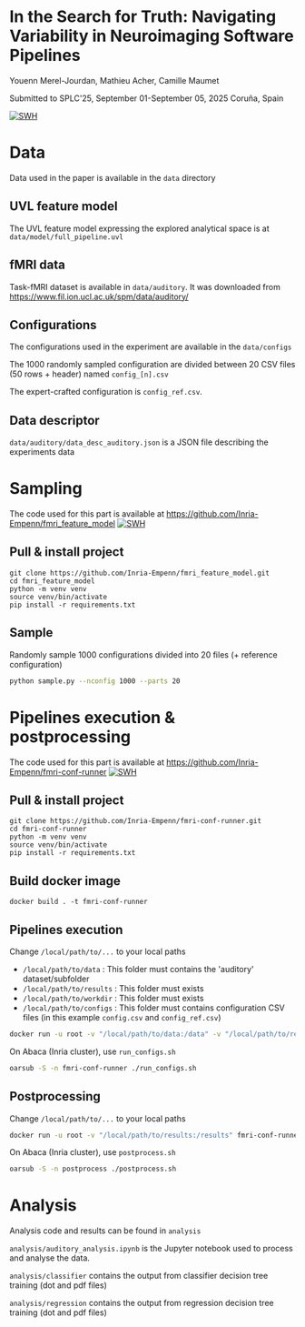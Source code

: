 # In the Search for Truth: Navigating Variability in Neuroimaging Software Pipelines
Youenn Merel-Jourdan, Mathieu Acher, Camille Maumet

Submitted to SPLC'25, September 01-September 05, 2025 Coruña, Spain

[![SWH](https://archive.softwareheritage.org/badge/swh:1:dir:b4c8f777c77a70d98351461efb07e50d18641790/)](https://archive.softwareheritage.org/swh:1:dir:b4c8f777c77a70d98351461efb07e50d18641790;origin=https://github.com/Inria-Empenn/neuro_variability_splc25;visit=swh:1:snp:e6cb0b387b560f4324237664bcc0f0c9b458e300;anchor=swh:1:rev:ac9c7052cae29072782530874064b1c4a1f03996)

# Data

Data used in the paper is available in the `data` directory

## UVL feature model

The UVL feature model expressing the explored analytical space is at `data/model/full_pipeline.uvl` 

## fMRI data

Task-fMRI dataset is available in `data/auditory`. It was downloaded from https://www.fil.ion.ucl.ac.uk/spm/data/auditory/

## Configurations

The configurations used in the experiment are available in the `data/configs`

The 1000 randomly sampled configuration are divided between 20 CSV files (50 rows + header) named `config_[n].csv`

The expert-crafted configuration is `config_ref.csv`.

## Data descriptor

`data/auditory/data_desc_auditory.json` is a JSON file describing the experiments data

# Sampling

The code used for this part is available at https://github.com/Inria-Empenn/fmri_feature_model [![SWH](https://archive.softwareheritage.org/badge/swh:1:dir:763e704299464012a925bee26659b001b1e54211/)](https://archive.softwareheritage.org/swh:1:dir:763e704299464012a925bee26659b001b1e54211;origin=https://github.com/Inria-Empenn/fmri_feature_model;visit=swh:1:snp:80f048cbc30d119646b894d9cd9f2e4401427fdd;anchor=swh:1:rev:473edb27cf19d6adfc40a4adb751eb7c17abad76)

## Pull & install project
``` shell
git clone https://github.com/Inria-Empenn/fmri_feature_model.git
cd fmri_feature_model
python -m venv venv
source venv/bin/activate
pip install -r requirements.txt
```

## Sample
Randomly sample 1000 configurations divided into 20 files (+ reference configuration)
``` sh
python sample.py --nconfig 1000 --parts 20
```

# Pipelines execution & postprocessing

The code used for this part is available at https://github.com/Inria-Empenn/fmri-conf-runner [![SWH](https://archive.softwareheritage.org/badge/swh:1:dir:418f69eb194e6df377aea957329401855fe210b4/)](https://archive.softwareheritage.org/swh:1:dir:418f69eb194e6df377aea957329401855fe210b4;origin=https://github.com/Inria-Empenn/fmri-conf-runner;visit=swh:1:snp:0f907b083a2abe4c90c6a18bb6443625ebd43a48;anchor=swh:1:rev:65f5cd990722478558a602884fed972600289078)

## Pull & install project
``` shell
git clone https://github.com/Inria-Empenn/fmri-conf-runner.git
cd fmri-conf-runner
python -m venv venv
source venv/bin/activate
pip install -r requirements.txt
```

## Build docker image
``` shell
docker build . -t fmri-conf-runner
```

## Pipelines execution

Change `/local/path/to/...` to your local paths

- `/local/path/to/data` : This folder must contains the 'auditory' dataset/subfolder
- `/local/path/to/results` : This folder must exists
- `/local/path/to/workdir` : This folder must exists
- `/local/path/to/configs` : This folder must contains configuration CSV files (in this example `config.csv` and `config_ref.csv`)

``` sh
docker run -u root -v "/local/path/to/data:/data" -v "/local/path/to/results:/results" -v "/local/path/to/workdir:/work" -v "/local/path/to/configs:/configs" fmri-conf-runner python -u run.py --configs "/configs/config.csv" --data /data/data_desc.json --ref /configs/config_ref.csv
```

On Abaca (Inria cluster), use `run_configs.sh`
```sh
oarsub -S -n fmri-conf-runner ./run_configs.sh
```

## Postprocessing

Change `/local/path/to/...` to your local paths
``` sh
docker run -u root -v "/local/path/to/results:/results" fmri-conf-runner python -u postprocess.py --results "/results"
```

On Abaca (Inria cluster), use `postprocess.sh`
```sh
oarsub -S -n postprocess ./postprocess.sh
```

# Analysis

Analysis code and results can be found in `analysis`

`analysis/auditory_analysis.ipynb` is the Jupyter notebook used to process and analyse the data.

`analysis/classifier` contains the output from classifier decision tree training (dot and pdf files)

`analysis/regression` contains the output from regression decision tree training (dot and pdf files)



